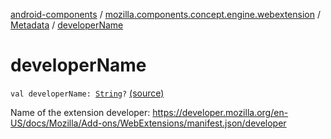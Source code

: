 [android-components](../../index.md) / [mozilla.components.concept.engine.webextension](../index.md) / [Metadata](index.md) / [developerName](./developer-name.md)

# developerName

`val developerName: `[`String`](https://kotlinlang.org/api/latest/jvm/stdlib/kotlin/-string/index.html)`?` [(source)](https://github.com/mozilla-mobile/android-components/blob/master/components/concept/engine/src/main/java/mozilla/components/concept/engine/webextension/WebExtension.kt#L362)

Name of the extension developer:
https://developer.mozilla.org/en-US/docs/Mozilla/Add-ons/WebExtensions/manifest.json/developer

